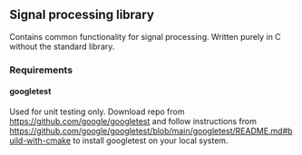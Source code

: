 ## Signal processing library
Contains common functionality for signal processing.
Written purely in C without the standard library.

### Requirements
#### googletest
Used for unit testing only.
Download repo from https://github.com/google/googletest
and follow instructions from https://github.com/google/googletest/blob/main/googletest/README.md#build-with-cmake
to install googletest on your local system.
